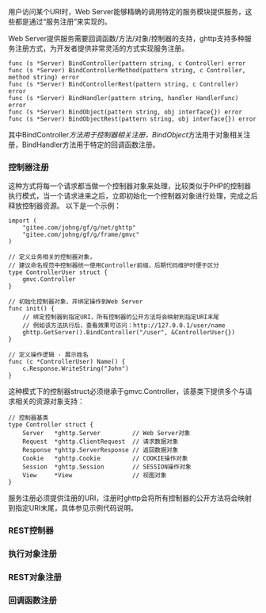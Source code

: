 用户访问某个URI时，Web Server能够精确的调用特定的服务模块提供服务，这些都是通过“服务注册”来实现的。

Web Server提供服务需要回调函数/方法/对象/控制器的支持，ghttp支持多种服务注册方式，为开发者提供非常灵活的方式实现服务注册。

    func (s *Server) BindController(pattern string, c Controller) error
    func (s *Server) BindControllerMethod(pattern string, c Controller, method string) error
    func (s *Server) BindControllerRest(pattern string, c Controller) error
    func (s *Server) BindHandler(pattern string, handler HandlerFunc) error
    func (s *Server) BindObject(pattern string, obj interface{}) error
    func (s *Server) BindObjectRest(pattern string, obj interface{}) error

其中BindController*方法用于控制器相关注册，BindObject*方法用于对象相关注册，BindHandler方法用于特定的回调函数注册。

### 控制器注册
这种方式将每一个请求都当做一个控制器对象来处理，比较类似于PHP的控制器执行模式，当一个请求进来之后，立即初始化一个控制器对象进行处理，完成之后释放控制器资源。
以下是一个示例：

    import (
        "gitee.com/johng/gf/g/net/ghttp"
        "gitee.com/johng/gf/g/frame/gmvc"
    )

    // 定义业务相关的控制器对象，
    // 建议命名规范中控制器统一使用Controller前缀，后期代码维护时便于区分
    type ControllerUser struct {
        gmvc.Controller
    }

    // 初始化控制器对象，并绑定操作到Web Server
    func init() {
        // 绑定控制器到指定URI，所有控制器的公开方法将会映射到指定URI末尾
        // 例如该方法执行后，查看效果可访问：http://127.0.0.1/user/name
        ghttp.GetServer().BindController("/user", &ControllerUser{})
    }

    // 定义操作逻辑 - 展示姓名
    func (c *ControllerUser) Name() {
        c.Response.WriteString("John")
    }

这种模式下的控制器struct必须继承于gmvc.Controller，该基类下提供多个与请求相关的资源对象支持：

    // 控制器基类
    type Controller struct {
        Server   *ghttp.Server         // Web Server对象
        Request  *ghttp.ClientRequest  // 请求数据对象
        Response *ghttp.ServerResponse // 返回数据对象
        Cookie   *ghttp.Cookie         // COOKIE操作对象
        Session  *ghttp.Session        // SESSION操作对象
        View     *View                 // 视图对象
    }

服务注册必须提供注册的URI，注册时ghttp会将所有控制器的公开方法将会映射到指定URI末尾，具体参见示例代码说明。

### REST控制器



### 执行对象注册

### REST对象注册

### 回调函数注册



















